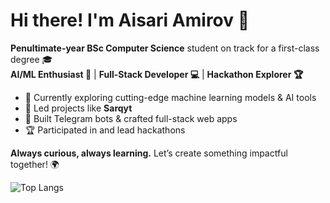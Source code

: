 # Hi there! I'm Aisari Amirov 👋

**Penultimate-year BSc Computer Science** student on track for a first-class degree 🎓  
**AI/ML Enthusiast 🤖** | **Full-Stack Developer 💻** | **Hackathon Explorer 🏆**

- 🌱 Currently exploring cutting-edge machine learning models & AI tools
- 🚀 Led projects like **Sarqyt**
- 🔧 Built Telegram bots & crafted full-stack web apps
- 🏆 Participated in and lead hackathons

**Always curious, always learning.** Let’s create something impactful together! 🌍

![Top Langs](https://github-readme-stats.vercel.app/api/top-langs/?username=AIsari017&size_weight=0.5&count_weight=0.5)

<!--
**AIsari017/AIsari017** is a ✨ _special_ ✨ repository because its `README.md` (this file) appears on your GitHub profile.

Here are some ideas to get you started:

- 🔭 I’m currently working on ...
- 🌱 I’m currently learning ...
- 👯 I’m looking to collaborate on ...
- 🤔 I’m looking for help with ...
- 💬 Ask me about ...
- 📫 How to reach me: ...
- 😄 Pronouns: ...
- ⚡ Fun fact: ...
-->
